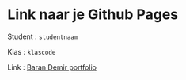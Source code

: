 # Link naar je Github Pages

Student : `studentnaam`

Klas    : `klascode`

Link    : [Baran Demir portfolio](https://baran-1.github.io/Challenge-Portfolio/portfolio/)